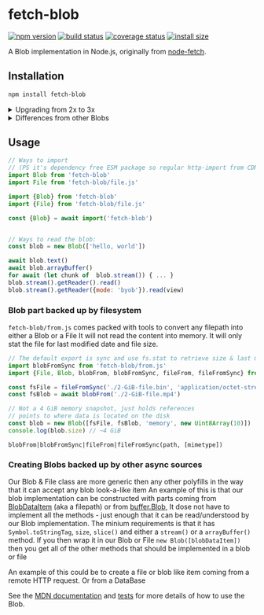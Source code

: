 # fetch-blob

[![npm version][npm-image]][npm-url]
[![build status][ci-image]][ci-url]
[![coverage status][codecov-image]][codecov-url]
[![install size][install-size-image]][install-size-url]

A Blob implementation in Node.js, originally from [node-fetch](https://github.com/node-fetch/node-fetch).

## Installation

```sh
npm install fetch-blob
```

<details>
  <summary>Upgrading from 2x to 3x</summary>

  Updating from 2 to 3 should be a breeze since there is not many changes to the blob specification.
  The major cause of a major release is coding standards.
    - internal WeakMaps was replaced with private fields
    - internal Buffer.from was replaced with TextEncoder/Decoder
    - internal buffers was replaced with Uint8Arrays
    - CommonJS was replaced with ESM
    - The node stream returned by calling `blob.stream()` was replaced with whatwg streams
    - (Read "Differences from other blobs" for more info.)

</details>

<details>
  <summary>Differences from other Blobs</summary>

  - Unlike NodeJS `buffer.Blob` (Added in: v15.7.0) and browser native Blob this polyfilled version can't be sent via PostMessage
  - This blob version is more arbitrary, it can be constructed with blob parts that isn't a instance of itself
  it has to look and behave as a blob to be accepted as a blob part.
    - The benefit of this is that you can create other types of blobs that don't contain any internal data that has to be read in other ways, such as the `BlobDataItem` created in `from.js` that wraps a file path into a blob-like item and read lazily (nodejs plans to [implement this][fs-blobs] as well)
  - The `blob.stream()` is the most noticeable differences. It returns a WHATWG stream now. to keep it as a node stream you would have to do:

  ```js
    import {Readable} from 'stream'
    const stream = Readable.from(blob.stream())
  ```
</details>

## Usage

```js
// Ways to import
// (PS it's dependency free ESM package so regular http-import from CDN works too)
import Blob from 'fetch-blob'
import File from 'fetch-blob/file.js'

import {Blob} from 'fetch-blob'
import {File} from 'fetch-blob/file.js'

const {Blob} = await import('fetch-blob')


// Ways to read the blob:
const blob = new Blob(['hello, world'])

await blob.text()
await blob.arrayBuffer()
for await (let chunk of  blob.stream()) { ... }
blob.stream().getReader().read()
blob.stream().getReader({mode: 'byob'}).read(view)
```

### Blob part backed up by filesystem

`fetch-blob/from.js` comes packed with tools to convert any filepath into either a Blob or a File
It will not read the content into memory. It will only stat the file for last modified date and file size.

```js
// The default export is sync and use fs.stat to retrieve size & last modified as a blob
import blobFromSync from 'fetch-blob/from.js'
import {File, Blob, blobFrom, blobFromSync, fileFrom, fileFromSync} from 'fetch-blob/from.js'

const fsFile = fileFromSync('./2-GiB-file.bin', 'application/octet-stream')
const fsBlob = await blobFrom('./2-GiB-file.mp4')

// Not a 4 GiB memory snapshot, just holds references
// points to where data is located on the disk
const blob = new Blob([fsFile, fsBlob, 'memory', new Uint8Array(10)])
console.log(blob.size) // ~4 GiB
```

`blobFrom|blobFromSync|fileFrom|fileFromSync(path, [mimetype])`

### Creating Blobs backed up by other async sources
Our Blob & File class are more generic then any other polyfills in the way that it can accept any blob look-a-like item
An example of this is that our blob implementation can be constructed with parts coming from [BlobDataItem](https://github.com/node-fetch/fetch-blob/blob/8ef89adad40d255a3bbd55cf38b88597c1cd5480/from.js#L32) (aka a filepath) or from [buffer.Blob](https://nodejs.org/api/buffer.html#buffer_new_buffer_blob_sources_options), It dose not have to implement all the methods - just enough that it can be read/understood by our Blob implementation. The minium requirements is that it has `Symbol.toStringTag`, `size`, `slice()` and either a `stream()` or a `arrayBuffer()` method. If you then wrap it in our Blob or File `new Blob([blobDataItem])` then you get all of the other methods that should be implemented in a blob or file

An example of this could be to create a file or blob like item coming from a remote HTTP request. Or from a DataBase

See the [MDN documentation](https://developer.mozilla.org/en-US/docs/Web/API/Blob) and [tests](https://github.com/node-fetch/fetch-blob/blob/master/test.js) for more details of how to use the Blob.

[npm-image]: https://flat.badgen.net/npm/v/fetch-blob
[npm-url]: https://www.npmjs.com/package/fetch-blob
[ci-image]: https://github.com/node-fetch/fetch-blob/workflows/CI/badge.svg
[ci-url]: https://github.com/node-fetch/fetch-blob/actions
[codecov-image]: https://flat.badgen.net/codecov/c/github/node-fetch/fetch-blob/master
[codecov-url]: https://codecov.io/gh/node-fetch/fetch-blob
[install-size-image]: https://flat.badgen.net/packagephobia/install/fetch-blob
[install-size-url]: https://packagephobia.now.sh/result?p=fetch-blob
[fs-blobs]: https://github.com/nodejs/node/issues/37340
